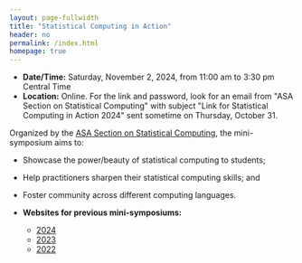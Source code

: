 ```yaml
---
layout: page-fullwidth
title: "Statistical Computing in Action"
header: no
permalink: /index.html
homepage: true
---
```


+ **Date/Time:**  Saturday, November 2, 2024, from 11:00 am to 3:30 pm Central Time
+ **Location:** Online. For the link and password, look for an email from "ASA Section on Statistical Computing" with subject "Link for Statistical Computing in Action 2024" sent sometime on Thursday, October 31.
<!--
+ **Registration** at [EventBrite](https://www.eventbrite.com/e/691734124387?aff=oddtdtcreator)
+ [**Flyer**](https://asa-ssc.github.io/minisymp2024/assets/flyer.pdf)
-->

Organized by the [ASA Section on Statistical Computing](https://community.amstat.org/jointscsg-section/home), the mini-symposium aims to:

+ Showcase the power/beauty of statistical computing to students;
+ Help practitioners sharpen their statistical computing skills; and
+ Foster community across different computing languages.

+ **Websites for previous mini-symposiums:**
    - [2024](https://asa-ssc.github.io/minisymp2024/)
    - [2023](https://asa-ssc.github.io/minisymp2023/)
    - [2022](https://asa-ssc.github.io/minisymp2022/)

